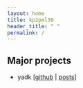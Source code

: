 ```yaml
---
layout: home
title: kp2pml30
header_title: " "
permalink: /
---
```


## Major projects

- yadk \[[github](https://github.com/kp2pml30/yadk) \| [posts](/categories#yadk)\]
